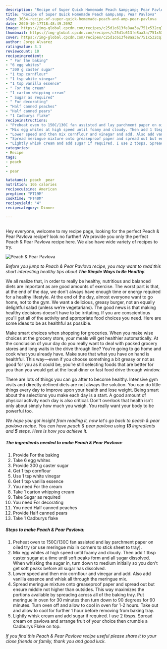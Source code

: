 ```yaml
---
description: "Recipe of Super Quick Homemade Peach &amp;amp; Pear Pavlova"
title: "Recipe of Super Quick Homemade Peach &amp;amp; Pear Pavlova"
slug: 3634-recipe-of-super-quick-homemade-peach-and-amp-pear-pavlova
date: 2020-10-17T18:48:49.209Z
image: https://img-global.cpcdn.com/recipes/c25d1c613fe8aa3a/751x532cq70/peach-pear-pavlova-recipe-main-photo.jpg
thumbnail: https://img-global.cpcdn.com/recipes/c25d1c613fe8aa3a/751x532cq70/peach-pear-pavlova-recipe-main-photo.jpg
cover: https://img-global.cpcdn.com/recipes/c25d1c613fe8aa3a/751x532cq70/peach-pear-pavlova-recipe-main-photo.jpg
author: Jorge Alvarez
ratingvalue: 3.1
reviewcount: 10
recipeingredient:
- " For the baking"
- "6 egg whites"
- "300 g caster sugar"
- "1 tsp cornflour"
- "1 tsp white vinegar"
- "1 tsp vanilla essence"
- " For the cream"
- "1 carton whipping cream"
- " Sugar as required"
- " For decorating"
- "Half canned peaches"
- "Half canned pears"
- "1 Cadburys flake"
recipeinstructions:
- "Preheat oven to 150C/130C fan assisted and lay parchment paper on oiled try (or use meringue mix in corners to stick sheet to tray)."
- "Mix egg whites at high speed until foamy and cloudy. Then add 1 tbsp caster sugar at a time until soft peaks form and all sugar dissolved. When whisking the sugar in, turn down to medium initially so you don&#39;t get soft peaks before all sugar has dissolved."
- "Lower speed and then mix cornflour and vinegar and add. Also add vanilla essence and whisk all through the meringue mix."
- "Spread meringue mixture onto greaseproof paper and spread out but ensure middle not higher than outsides. This way maximizes the portions available by spreading across all of the baking tray. Put meringue in oven for 30 minutes then turn down to 90 degrees for 90 minutes. Turn oven off and allow to cool in oven for 1-2 hours. Take out and allow to cool for further 1 hour before removing from baking tray."
- "Lightly whisk cream and add sugar if required. I use 2 tbsps. Spread cream on pavlova and arrange fruit of your choice then crumble a Cadburys Flake on top."
categories:
- Recipe
tags:
- peach
- 
- pear

katakunci: peach  pear 
nutrition: 105 calories
recipecuisine: American
preptime: "PT19M"
cooktime: "PT40M"
recipeyield: "4"
recipecategory: Dinner

---
```

<br>
Hey everyone, welcome to my recipe page, looking for the perfect Peach &amp; Pear Pavlova recipe? look no further! We provide you only the perfect Peach &amp; Pear Pavlova recipe here. We also have wide variety of recipes to try.
<br>


![Peach &amp; Pear Pavlova](https://img-global.cpcdn.com/recipes/c25d1c613fe8aa3a/751x532cq70/peach-pear-pavlova-recipe-main-photo.jpg)

<i>Before you jump to Peach &amp; Pear Pavlova recipe, you may want to read this short interesting healthy tips about <strong>The Simple Ways to Be Healthy</strong>.</i>

We all realize that, in order to really be healthy, nutritious and balanced diets are important as are good amounts of exercise. The worst part is that, at the end of the day, we don't always have enough time or energy required for a healthy lifestyle. At the end of the day, almost everyone want to go home, not to the gym. We want a delicious, greasy burger, not an equally delightful salad (unless we’re vegetarians). The good news is that making healthy decisions doesn’t have to be irritating. If you are conscientious you'll get all of the activity and appropriate food choices you need. Here are some ideas to be as healthful as possible.

Make smart choices when shopping for groceries. When you make wise choices at the grocery store, your meals will get healthier automatically. At the conclusion of your day do you really want to deal with packed grocery stores and long waits in the drive through line? You’re going to go home and cook what you already have. Make sure that what you have on hand is healthful. This way—even if you choose something a bit greasy or not as good for you as it could be, you’re still selecting foods that are better for you than you would get at the local diner or fast food drive through window.

There are lots of things you can go after to become healthy. Intensive gym visits and directly defined diets are not always the solution. You can do little things every day to improve upon your health and lose weight. Being smart about the selections you make each day is a start. A good amount of physical activity each day is also critical. Don't overlook that health isn't only about simply how much you weigh. You really want your body to be powerful too. 


<i>We hope you got insight from reading it, now let's go back to peach &amp; pear pavlova recipe. You can have peach &amp; pear pavlova using <strong>13</strong> ingredients and <strong>5</strong> steps. Here is how you achieve it.
</i>

##### The ingredients needed to make Peach &amp; Pear Pavlova:

1. Provide  For the baking
1. Take 6 egg whites
1. Provide 300 g caster sugar
1. Get 1 tsp cornflour
1. Use 1 tsp white vinegar
1. Get 1 tsp vanilla essence
1. You need  For the cream
1. Take 1 carton whipping cream
1. Take  Sugar as required
1. You need  For decorating
1. You need Half canned peaches
1. Provide Half canned pears
1. Take 1 Cadburys flake


##### Steps to make Peach &amp; Pear Pavlova:

1. Preheat oven to 150C/130C fan assisted and lay parchment paper on oiled try (or use meringue mix in corners to stick sheet to tray).
1. Mix egg whites at high speed until foamy and cloudy. Then add 1 tbsp caster sugar at a time until soft peaks form and all sugar dissolved. When whisking the sugar in, turn down to medium initially so you don&#39;t get soft peaks before all sugar has dissolved.
1. Lower speed and then mix cornflour and vinegar and add. Also add vanilla essence and whisk all through the meringue mix.
1. Spread meringue mixture onto greaseproof paper and spread out but ensure middle not higher than outsides. This way maximizes the portions available by spreading across all of the baking tray. Put meringue in oven for 30 minutes then turn down to 90 degrees for 90 minutes. Turn oven off and allow to cool in oven for 1-2 hours. Take out and allow to cool for further 1 hour before removing from baking tray.
1. Lightly whisk cream and add sugar if required. I use 2 tbsps. Spread cream on pavlova and arrange fruit of your choice then crumble a Cadburys Flake on top.


<i>If you find this Peach &amp; Pear Pavlova recipe useful please share it to your close friends or family, thank you and good luck.</i>

